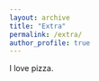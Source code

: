 ```yaml
---
layout: archive
title: "Extra"
permalink: /extra/
author_profile: true
---
```


I love pizza.
